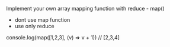 Implement your own array mapping function with reduce - map()

- dont use map function
- use only reduce

console.log(map([1,2,3], (v) => v + 1)) // [2,3,4]